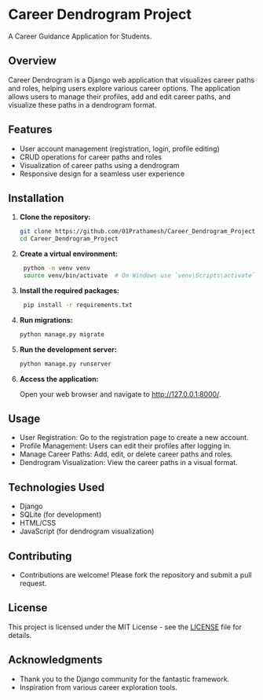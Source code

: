 # Career Dendrogram  Project
A Career Guidance Application for Students.

## Overview

Career Dendrogram is a Django web application that visualizes career paths and roles, helping users explore various career options. The application allows users to manage their profiles, add and edit career paths, and visualize these paths in a dendrogram format.


## Features

- User account management (registration, login, profile editing)
- CRUD operations for career paths and roles
- Visualization of career paths using a dendrogram
- Responsive design for a seamless user experience


## Installation

1. **Clone the repository:**

   ```bash
   git clone https://github.com/01Prathamesh/Career_Dendrogram_Project.git
   cd Career_Dendrogram_Project

2. **Create a virtual environment:**

   ```bash
    python -m venv venv
    source venv/bin/activate  # On Windows use `venv\Scripts\activate`

3. **Install the required packages:**

   ```bash
    pip install -r requirements.txt

4. **Run migrations:**

   ```bash
   python manage.py migrate

5. **Run the development server:**

   ```bash
   python manage.py runserver

6. **Access the application:**

    Open your web browser and navigate to http://127.0.0.1:8000/.


## Usage

- User Registration: Go to the registration page to create a new account.
- Profile Management: Users can edit their profiles after logging in.
- Manage Career Paths: Add, edit, or delete career paths and roles.
- Dendrogram Visualization: View the career paths in a visual format.


## Technologies Used

- Django
- SQLite (for development)
- HTML/CSS
- JavaScript (for dendrogram visualization)


## Contributing

- Contributions are welcome! Please fork the repository and submit a pull request.


## License

This project is licensed under the MIT License - see the [LICENSE](LICENSE.txt) file for details.


## Acknowledgments

- Thank you to the Django community for the fantastic framework.
- Inspiration from various career exploration tools.
